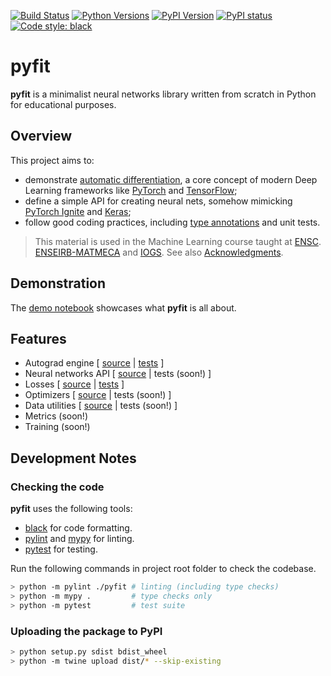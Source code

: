 [![Build Status](https://travis-ci.org/bpesquet/pyfit.svg?branch=master&logo=travis-ci&logoColor=white)](https://travis-ci.org/bpesquet/pyfit)
[![Python Versions](https://img.shields.io/pypi/pyversions/pyfit.svg)](https://pypi.org/project/pyfit)
[![PyPI Version](https://img.shields.io/pypi/v/pyfit.svg)](https://pypi.org/project/pyfit)
[![PyPI status](https://img.shields.io/pypi/status/pyfit.svg)](https://pypi.python.org/project/pyfit)
[![Code style: black](https://img.shields.io/badge/code%20style-black-000000.svg)](https://github.com/psf/black)

# pyfit

**pyfit** is a minimalist neural networks library written from scratch in Python for educational purposes.

## Overview

This project aims to:

- demonstrate [automatic differentiation](https://en.wikipedia.org/wiki/Automatic_differentiation), a core concept of modern Deep Learning frameworks like [PyTorch](https://pytorch.org) and [TensorFlow](https://www.tensorflow.org/);
- define a simple API for creating neural nets, somehow mimicking [PyTorch Ignite](https://pytorch.org/ignite/) and [Keras](https://keras.io/);
- follow good coding practices, including [type annotations](https://www.python.org/dev/peps/pep-0484/) and unit tests.

> This material is used in the Machine Learning course taught at [ENSC](https://ensc.bordeaux-inp.fr). [ENSEIRB-MATMECA](https://enseirb-matmeca.bordeaux-inp.fr) and [IOGS](https://www.institutoptique.fr). See also [Acknowledgments](ACKNOWLEDGMENTS.md).

## Demonstration

The [demo notebook](demo.ipynb) showcases what **pyfit** is all about.

## Features

- Autograd engine [ [source](pyfit/engine.py) | [tests](tests/test_engine.py) ]
- Neural networks API [ [source](pyfit/nn.py) | tests (soon!) ]
- Losses [ [source](pyfit/loss.py) | [tests](tests/test_loss.py) ]
- Optimizers [ [source](pyfit/optim.py) | tests (soon!) ]
- Data utilities [ [source](pyfit/data.py) | tests (soon!) ]
- Metrics (soon!)
- Training (soon!)

## Development Notes

### Checking the code

**pyfit** uses the following tools:

- [black](https://github.com/psf/black) for code formatting.
- [pylint](https://www.pylint.org/) and [mypy](http://mypy-lang.org/) for linting.
- [pytest](https://pytest.org) for testing.

Run the following commands in project root folder to check the codebase.

```bash
> python -m pylint ./pyfit # linting (including type checks)
> python -m mypy .         # type checks only
> python -m pytest         # test suite
```

### Uploading the package to PyPI

```bash
> python setup.py sdist bdist_wheel
> python -m twine upload dist/* --skip-existing
```
